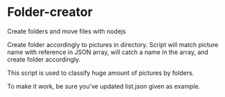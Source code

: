 # Folder-creator
Create folders and move files with nodejs

Create folder accordingly to pictures in directory. Script will match picture name with reference in JSON array, will catch a name in the array, and create folder accordingly.

This script is used to classify huge amount of pictures by folders.

To make it work, be sure you've updated list.json given as example.
